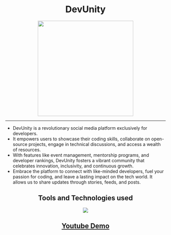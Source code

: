 <div align='center'>
  <h1>DevUnity</h1>
  <img src = "https://github.com/vaishnavi-3969/Hackbattle-DevUnity/assets/80088403/3afd4919-4280-465f-b42c-6c1d4217e257" height="300"/>
  <hr/>
   <p align='left'>
     <ul align='left'>
     <li>DevUnity is a revolutionary social media platform exclusively for developers.</li>  
       <li> It empowers users to showcase their coding skills, collaborate on open-source projects, engage in technical discussions, and access a wealth of resources.</li>
       <li> With features like event management, mentorship programs, and developer rankings, DevUnity fosters a vibrant community that celebrates innovation, inclusivity, and continuous growth.</li>
       <li>       Embrace the platform to connect with like-minded developers, fuel your passion for coding, and leave a lasting impact on the tech world. It allows us to share updates through stories, feeds, and posts. </li>
    </ul>
     </p>
   <h2>Tools and Technologies used</h2>
    <img src="https://skillicons.dev/icons?i=github,git,react,tailwind,html,css,js,vscode,vercel"/>
  <h2> <a href = "https://youtu.be/OoC0QX6p-AA">Youtube Demo</a></h2>
</div>

